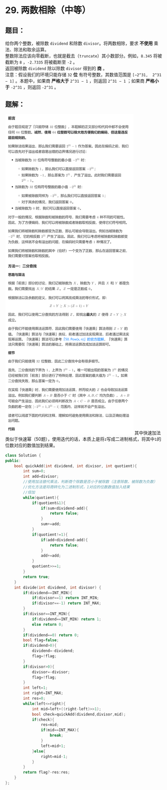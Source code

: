 # 29. 两数相除（中等）
## 题目：
给你两个整数，被除数 `dividend` 和除数 `divisor`。将两数相除，要求 **不使用** 乘法、除法和取余运算。\
整数除法应该向零截断，也就是截去（`truncate`）其小数部分。例如，`8.345` 将被截断为 `8` ，`-2.7335` 将被截断至 `-2` 。\
返回被除数 `dividend` 除以除数 `divisor` 得到的 **商** 。\
注意：假设我们的环境只能存储 `32` **位** 有符号整数，其数值范围是 `[−2^31,  2^31 − 1]` 。本题中，如果商 **严格大于** `2^31 − 1` ，则返回 `2^31 − 1` ；如果商 **严格小于** `-2^31` ，则返回 `-2^31` 。
## 题解：
![](../图片/29（1）.png)
其中快速加法类似于快速幂（50题），使用迭代的话，本质上是将`z`写成二进制格式，将其中`1`的位数对应的数值加到结果。
```c++
class Solution {
public:
    bool quickAdd(int dividend, int divisor, int quotient){
        int sum=0;
        int add=divisor;
        //使用加法替代乘法，判断商个除数是否小于被除数（注意除数、被除数为负数）
        //优化方法是将商转化为二进制形式，1对应的位数数值加入结果
        //倍加
        while(quotient){
            if(quotient&1){
                if(sum<dividend-add){
                    return false;
                }
                sum+=add;
            }
            if(quotient!=1){
                if(add<dividend-add){
                    return false;
                }
                add+=add;
            }
            quotient>>=1;
        }
        return true;
    }
    int divide(int dividend, int divisor) {
        if(dividend==INT_MIN){
            if(divisor==1) return INT_MIN;
            if(divisor==-1) return INT_MAX;
        }
        if(divisor==INT_MIN){
            if(dividend==INT_MIN) return 1;
            else return 0;
        }
        if(dividend==0) return 0;
        bool flag=false;
        if(dividend>0){
            dividend=-dividend;
            flag=!flag;
        }
        if(divisor>0){
            divisor=-divisor;
            flag=!flag;
        }
        int left=1;
        int right=INT_MAX;
        int res=0;
        while(left<=right){
            int mid=left+((right-left)>>1);
            bool check=quickAdd(dividend,divisor,mid);
            if(check){
                res=mid;
                if(mid==INT_MAX){
                    break;
                }
                left=mid+1;
            }else{
                right=mid-1;
            }
        }
        return flag?-res:res;
    }
};
```
